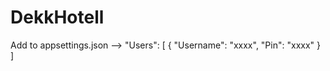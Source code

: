 
# DekkHotell

Add to appsettings.json -->
"Users": [
    {
      "Username": "xxxx",
      "Pin": "xxxx"
    }
  ]

